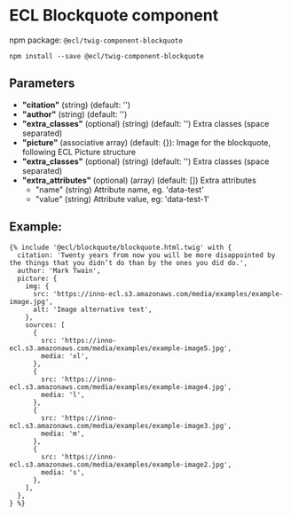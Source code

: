 # ECL Blockquote component

npm package: `@ecl/twig-component-blockquote`

```shell
npm install --save @ecl/twig-component-blockquote
```

## Parameters

- **"citation"** (string) (default: '')
- **"author"** (string) (default: '')
- **"extra_classes"** (optional) (string) (default: '') Extra classes (space separated)
- **"picture"** (associative array) (default: {}): Image for the blockquote, following ECL Picture structure
- **"extra_classes"** (optional) (string) (default: '') Extra classes (space separated)
- **"extra_attributes"** (optional) (array) (default: []) Extra attributes
  - "name" (string) Attribute name, eg. 'data-test'
  - "value" (string) Attribute value, eg: 'data-test-1'

## Example:

<!-- prettier-ignore -->
```twig
{% include '@ecl/blockquote/blockquote.html.twig' with { 
  citation: 'Twenty years from now you will be more disappointed by the things that you didn’t do than by the ones you did do.', 
  author: 'Mark Twain',
  picture: {
    img: {
      src: 'https://inno-ecl.s3.amazonaws.com/media/examples/example-image.jpg',
      alt: 'Image alternative text',
    },
    sources: [
      {
        src: 'https://inno-ecl.s3.amazonaws.com/media/examples/example-image5.jpg',
        media: 'xl',
      },
      {
        src: 'https://inno-ecl.s3.amazonaws.com/media/examples/example-image4.jpg',
        media: 'l',
      },
      {
        src: 'https://inno-ecl.s3.amazonaws.com/media/examples/example-image3.jpg',
        media: 'm',
      },
      {
        src: 'https://inno-ecl.s3.amazonaws.com/media/examples/example-image2.jpg',
        media: 's',
      },
    ],
  },
} %}
```
